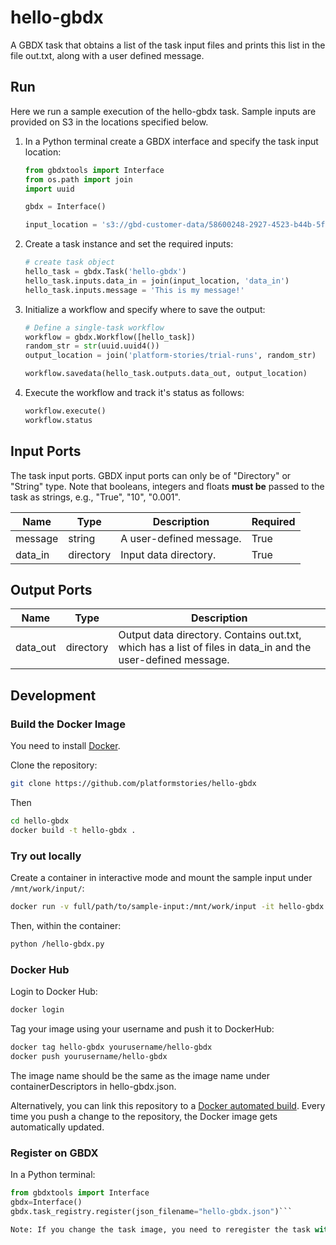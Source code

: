 # hello-gbdx

A GBDX task that obtains a list of the task input files and prints this list in the file out.txt, along with a user defined message.

## Run

Here we run a sample execution of the hello-gbdx task. Sample inputs are provided on S3 in the locations specified below.

1. In a Python terminal create a GBDX interface and specify the task input location:

    ```python
    from gbdxtools import Interface
    from os.path import join
    import uuid

    gbdx = Interface()

    input_location = 's3://gbd-customer-data/58600248-2927-4523-b44b-5fec3d278c09/platform-stories/hello-gbdx'
    ```

2. Create a task instance and set the required inputs:

    ```python
    # create task object
    hello_task = gbdx.Task('hello-gbdx')
    hello_task.inputs.data_in = join(input_location, 'data_in')
    hello_task.inputs.message = 'This is my message!'
    ```

3. Initialize a workflow and specify where to save the output:

    ```python
    # Define a single-task workflow
    workflow = gbdx.Workflow([hello_task])
    random_str = str(uuid.uuid4())
    output_location = join('platform-stories/trial-runs', random_str)

    workflow.savedata(hello_task.outputs.data_out, output_location)
    ```

4. Execute the workflow and track it's status as follows:

    ```python
    workflow.execute()
    workflow.status
    ```

## Input Ports

The task input ports. GBDX input ports can only be of "Directory" or "String" type. Note that booleans, integers and floats <b>must be</b> passed to the task as strings, e.g., "True", "10", "0.001".

| Name  | Type | Description | Required |
|---|---|---|---|
| message | string | A user-defined message. | True |
| data_in | directory | Input data directory. | True |


## Output Ports

| Name  | Type | Description |
|---|---|---|  
| data_out | directory | Output data directory. Contains out.txt, which has a list of files in data_in and the user-defined message. |

## Development

### Build the Docker Image

You need to install [Docker](https://docs.docker.com/engine/installation).

Clone the repository:

```bash
git clone https://github.com/platformstories/hello-gbdx
```

Then

```bash
cd hello-gbdx
docker build -t hello-gbdx .
```

### Try out locally

Create a container in interactive mode and mount the sample input under `/mnt/work/input/`:

```bash
docker run -v full/path/to/sample-input:/mnt/work/input -it hello-gbdx
```

Then, within the container:

```bash
python /hello-gbdx.py
```

### Docker Hub

Login to Docker Hub:

```bash
docker login
```

Tag your image using your username and push it to DockerHub:

```bash
docker tag hello-gbdx yourusername/hello-gbdx
docker push yourusername/hello-gbdx
```

The image name should be the same as the image name under containerDescriptors in hello-gbdx.json.

Alternatively, you can link this repository to a [Docker automated build](https://docs.docker.com/docker-hub/builds/). Every time you push a change to the repository, the Docker image gets automatically updated.
### Register on GBDX

In a Python terminal:
```python
from gbdxtools import Interface
gbdx=Interface()
gbdx.task_registry.register(json_filename="hello-gbdx.json")```

Note: If you change the task image, you need to reregister the task with a higher version number in order for the new image to take effect. Keep this in mind especially if you use Docker automated build.

